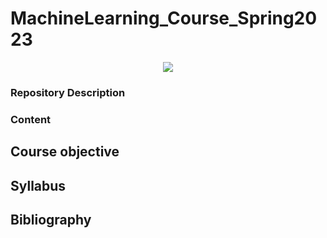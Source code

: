 # MachineLearning_Course_Spring2023

<p align="center">
<img src="https://www.atriainnovation.com/wp-content/uploads/2021/02/portada.jpg">
</p>

### Repository Description


### Content


## Course objective


## Syllabus


## Bibliography


